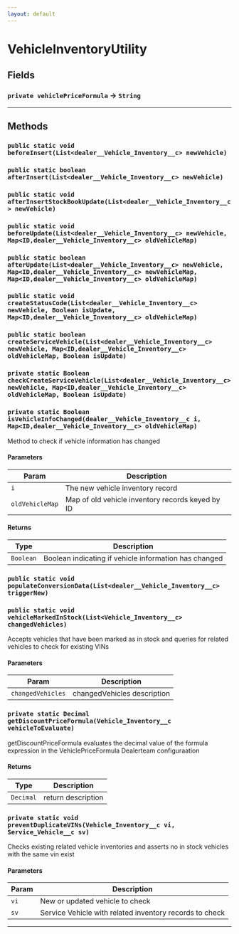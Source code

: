 ```yaml
---
layout: default
---
```

# VehicleInventoryUtility
## Fields

### `private vehiclePriceFormula` → `String`


---
## Methods
### `public static void beforeInsert(List<dealer__Vehicle_Inventory__c> newVehicle)`
### `public static boolean afterInsert(List<dealer__Vehicle_Inventory__c> newVehicle)`
### `public static void afterInsertStockBookUpdate(List<dealer__Vehicle_Inventory__c> newVehicle)`
### `public static void beforeUpdate(List<dealer__Vehicle_Inventory__c> newVehicle, Map<ID,dealer__Vehicle_Inventory__c> oldVehicleMap)`
### `public static boolean afterUpdate(List<dealer__Vehicle_Inventory__c> newVehicle, Map<ID,dealer__Vehicle_Inventory__c> newVehicleMap, Map<ID,dealer__Vehicle_Inventory__c> oldVehicleMap)`
### `public static void createStatusCode(List<dealer__Vehicle_Inventory__c> newVehicle, Boolean isUpdate, Map<ID,dealer__Vehicle_Inventory__c> oldVehicleMap)`
### `public static boolean createServiceVehicle(List<dealer__Vehicle_Inventory__c> newVehicle, Map<ID,dealer__Vehicle_Inventory__c> oldVehicleMap, Boolean isUpdate)`
### `private static Boolean checkCreateServiceVehicle(List<dealer__Vehicle_Inventory__c> newVehicle, Map<ID,dealer__Vehicle_Inventory__c> oldVehicleMap, Boolean isUpdate)`
### `private static Boolean isVehicleInfoChanged(dealer__Vehicle_Inventory__c i, Map<ID,dealer__Vehicle_Inventory__c> oldVehicleMap)`

Method to check if vehicle information has changed

#### Parameters

|Param|Description|
|---|---|
|`i`|The new vehicle inventory record|
|`oldVehicleMap`|Map of old vehicle inventory records keyed by ID|

#### Returns

|Type|Description|
|---|---|
|`Boolean`|Boolean indicating if vehicle information has changed|

### `public static void populateConversionData(List<dealer__Vehicle_Inventory__c> triggerNew)`
### `public static void vehicleMarkedInStock(List<Vehicle_Inventory__c> changedVehicles)`

Accepts vehicles that have been marked as in stock and queries for related vehicles to check for existing VINs

#### Parameters

|Param|Description|
|---|---|
|`changedVehicles`|changedVehicles description|

### `private static Decimal getDiscountPriceFormula(Vehicle_Inventory__c vehicleToEvaluate)`

getDiscountPriceFormula evaluates the decimal value of the formula expression in the VehiclePriceFormula Dealerteam configuraation

#### Returns

|Type|Description|
|---|---|
|`Decimal`|return description|

### `private static void preventDuplicateVINs(Vehicle_Inventory__c vi, Service_Vehicle__c sv)`

Checks existing related vehicle inventories and asserts no in stock vehicles with the same vin exist

#### Parameters

|Param|Description|
|---|---|
|`vi`|New or updated vehicle to check|
|`sv`|Service Vehicle with related inventory records to check|

---
